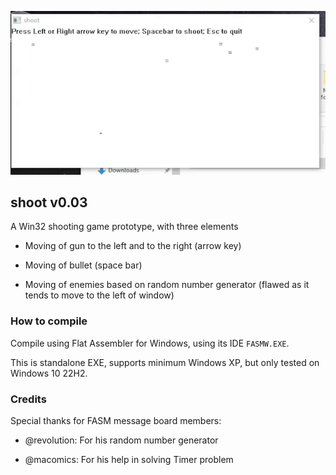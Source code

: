 ![animated gif](rand.gif)

## shoot v0.03

A Win32 shooting game prototype, with three elements

* Moving of gun to the left and to the right (arrow key)

* Moving of bullet (space bar)

* Moving of enemies based on random number generator (flawed as it tends to move to the left of window)

### How to compile

Compile using Flat Assembler for Windows, using its IDE `FASMW.EXE`.

This is standalone EXE, supports minimum Windows XP, but only tested on Windows 10 22H2.

### Credits

Special thanks for FASM message board members:

* @revolution: For his random number generator

* @macomics: For his help in solving Timer problem

